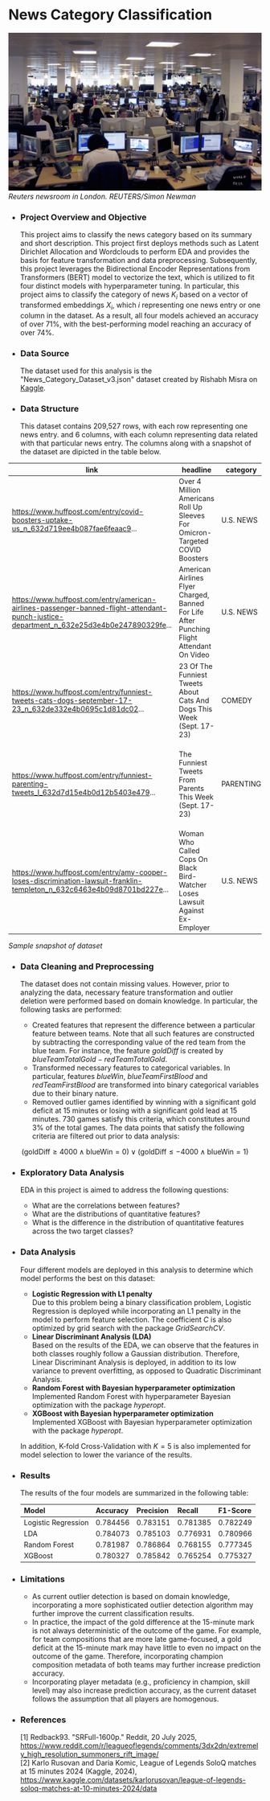 # News Category Classification
![Newsroom](assets/newsroom.jpg)
*Reuters newsroom in London. REUTERS/Simon Newman*

- ### Project Overview and Objective
  This project aims to classify the news category based on its summary and short description. This project first deploys methods such as Latent Dirichlet Allocation and Wordclouds to perform EDA and provides the basis for feature transformation and data preprocessing. Subsequently, this project leverages the Bidirectional Encoder Representations from Transformers (BERT) model to vectorize the text, which is utilized to fit four distinct models with hyperparameter tuning. In particular, this project aims to classify the category of news $K_i$ based on a vector of transformed embeddings $X_i$, which $i$ representing one news entry or one column in the dataset. As a result, all four models achieved an accuracy of over 71%, with the best-performing model reaching an accuracy of over 74%. 
- ### Data Source
  The dataset used for this analysis is the "News_Category_Dataset_v3.json" dataset created by Rishabh Misra on [Kaggle]([https://www.kaggle.com/datasets/rmisra/news-category-dataset/data]).

- ### Data Structure
  This dataset contains 209,527 rows, with each row representing one news entry. and 6 columns, with each column representing data related with that particular news entry. The columns along with a snapshot of the dataset are dipicted in the table below.

| link                                                                                               | headline                                                                                           | category   | short_description                                                                                                                            | authors                | date       |
|----------------------------------------------------------------------------------------------------|---------------------------------------------------------------------------------------------------|------------|------------------------------------------------------------------------------------------------------------------------------------------------|------------------------|------------|
| https://www.huffpost.com/entry/covid-boosters-uptake-us_n_632d719ee4b087fae6feaac9...                | Over 4 Million Americans Roll Up Sleeves For Omicron-Targeted COVID Boosters                       | U.S. NEWS  | Health experts said it is too early to predict whether demand would match up with the 171 million doses of the new boosters the U.S. ordered... | Carla K. Johnson, AP  | 2022-09-23 |
| https://www.huffpost.com/entry/american-airlines-passenger-banned-flight-attendant-punch-justice-department_n_632e25d3e4b0e247890329fe... | American Airlines Flyer Charged, Banned For Life After Punching Flight Attendant On Video           | U.S. NEWS  | He was subdued by passengers and crew when he fled to the back of the aircraft after the confrontation, according to the U.S. attorney's office... | Mary Papenfuss         | 2022-09-23 |
| https://www.huffpost.com/entry/funniest-tweets-cats-dogs-september-17-23_n_632de332e4b0695c1d81dc02... | 23 Of The Funniest Tweets About Cats And Dogs This Week (Sept. 17-23)                               | COMEDY     | "Until you have a dog you don't understand what could be eaten."                                                                                   | Elyse Wanshel          | 2022-09-23 |
| https://www.huffpost.com/entry/funniest-parenting-tweets_l_632d7d15e4b0d12b5403e479...                | The Funniest Tweets From Parents This Week (Sept. 17-23)                                          | PARENTING  | "Accidentally put grown-up toothpaste on my toddler’s toothbrush and he screamed like I was cleaning his teeth with a Carolina Reaper dipped... | Caroline Bologna       | 2022-09-23 |
| https://www.huffpost.com/entry/amy-cooper-loses-discrimination-lawsuit-franklin-templeton_n_632c6463e4b09d8701bd227e... | Woman Who Called Cops On Black Bird-Watcher Loses Lawsuit Against Ex-Employer                     | U.S. NEWS  | Amy Cooper accused investment firm Franklin Templeton of unfairly firing her and branding her a racist after video of the Central Park encounter... | Nina Golgowski         | 2022-09-22 |


  *Sample snapshot of dataset*

- ### Data Cleaning and Preprocessing
  The dataset does not contain missing values. However, prior to analyzing the data, necessary feature transformation and outlier deletion were performed based on domain knowledge. In particular, the following tasks are performed:

  - Created features that represent the difference between a particular feature between teams. Note that all such features are constructed by subtracting the corresponding value of the red team from the blue team. 
    For instance, the feature $goldDiff$ is created by $blueTeamTotalGold - redTeamTotalGold$.
  - Transformed necessary features to categorical variables. In particular, features $blueWin$, $blueTeamFirstBlood$ and $redTeamFirstBlood$ are transformed into binary categorical variables due to their binary nature.
  - Removed outlier games identified by winning with a significant gold deficit at 15 minutes or losing with a significant gold lead at 15 minutes. 730 games satisfy this criteria, which constitutes around 3% of the total games. The data points that satisfy the following criteria are filtered out prior to data analysis:
    
$$
\left( \text{goldDiff} \geq 4000 \land \text{blueWin} = 0 \right) \lor \left( \text{goldDiff} \leq -4000 \land \text{blueWin} = 1 \right)
$$

- ### Exploratory Data Analysis
  EDA in this project is aimed to address the following questions:

  - What are the correlations between features?
  - What are the distributions of quantitative features?
  - What is the difference in the distribution of quantitative features across the two target classes?

- ### Data Analysis
  Four different models are deployed in this analysis to determine which model performs the best on this dataset:
  - **Logistic Regression with L1 penalty** \
    Due to this problem being a binary classification problem, Logistic Regression is deployed while incorporating an L1 penalty in the model to perform feature selection. The coefficient $C$ is also optimized by grid search with the package *GridSearchCV*.
  - **Linear Discriminant Analysis (LDA)** \
    Based on the results of the EDA, we can observe that the features in both classes roughly follow a Gaussian distribution. Therefore, Linear Discriminant Analysis is deployed, in addition to its low variance to prevent overfitting, as opposed to Quadratic Discriminant Analysis.
  - **Random Forest with Bayesian hyperparameter optimization** \
    Implemented Random Forest with hyperparameter Bayesian optimization with the package *hyperopt*.
  - **XGBoost with Bayesian hyperparameter optimization** \
    Implemented XGBoost with Bayesian hyperparameter optimization with the package *hyperopt*.

  In addition, K-fold Cross-Validation with $K = 5$ is also implemented for model selection to lower the variance of the results.

- ### Results
  The results of the four models are summarized in the following table:

  |Model|Accuracy|Precision|Recall|F1-Score|
  |-----|--------|---------|------|--------|
  |Logistic Regression|0.784456|0.783151|0.781385|0.782249|
  |LDA|0.784073|0.785103|0.776931|0.780966|
  |Random Forest|0.781987|0.786864|0.768155|0.777345|
  |XGBoost|0.780327|0.785842|0.765254|0.775327|

- ### Limitations
  - As current outlier detection is based on domain knowledge, incorporating a more sophisticated outlier detection algorithm may further improve the current classification results.
  - In practice, the impact of the gold difference at the 15-minute mark is not always deterministic of the outcome of the game. For example, for team compositions that are more late game-focused, a gold deficit at the 15-minute mark may have little to even no impact on the outcome of the game. Therefore, incorporating champion composition metadata of both teams may further increase prediction accuracy.
  - Incorporating player metadata (e.g., proficiency in champion, skill level) may also increase prediction accuracy, as the current dataset follows the assumption that all players are homogenous. 

- ### References

  [1] Redback93. "SRFull-1600p." Reddit, 20 July 2025, https://www.reddit.com/r/leagueoflegends/comments/3dx2dn/extremely_high_resolution_summoners_rift_image/ \
  [2] Karlo Rusovan and Daria Komic, League of Legends SoloQ matches at 15 minutes 2024 (Kaggle, 2024), https://www.kaggle.com/datasets/karlorusovan/league-of-legends-soloq-matches-at-10-minutes-2024/data
